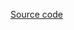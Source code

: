 <!-- STYLETYPE:"example-pageWithLink" -->
<!-- INJECT:"HistoryExampleWithLink" -->

[Source code](https://github.com/uber/react-vis/blob/master/examples/history/history-example.js)
